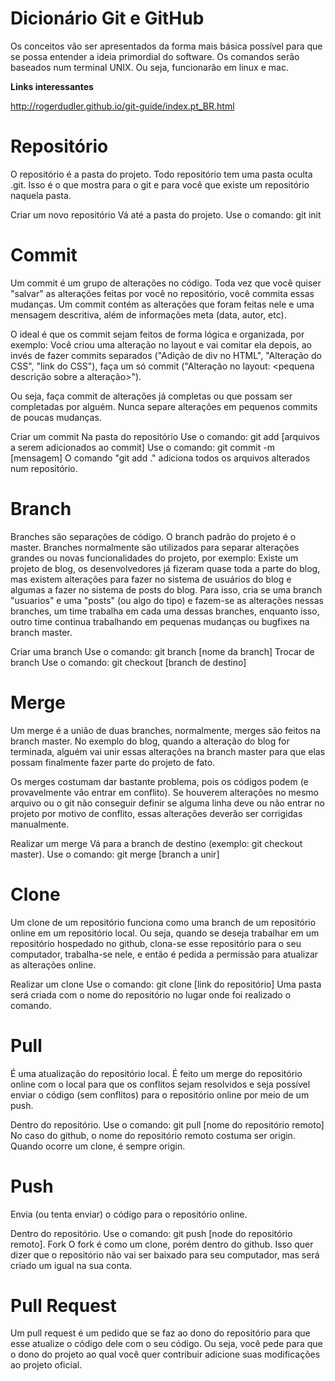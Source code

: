 #   Dicionário Git e GitHub
Os conceitos vão ser apresentados da forma mais básica possível para que se possa entender a ideia primordial do software. Os comandos serão baseados num terminal UNIX. Ou seja, funcionarão em linux e mac.

**Links interessantes**

http://rogerdudler.github.io/git-guide/index.pt_BR.html

#   Repositório

O repositório é a pasta do projeto. Todo repositório tem uma pasta oculta .git. Isso é o que mostra para o git e para você que existe um repositório naquela pasta.

Criar um novo repositório
Vá até a pasta do projeto.
Use o comando: git init

#   Commit
Um commit é um grupo de alterações no código. Toda vez que você quiser "salvar" as alterações feitas por você no repositório, você commita essas mudanças. Um commit contém as alterações que foram feitas nele e uma mensagem descritiva, além de informações meta (data, autor, etc).

O ideal é que os commit sejam feitos de forma lógica e organizada, por exemplo: Você criou uma alteração no layout e vai comitar ela depois, ao invés de fazer commits separados ("Adição de div no HTML", "Alteração do CSS", "link do CSS"), faça um só commit ("Alteração no layout: <pequena descrição sobre a alteração>").

Ou seja, faça commit de alterações já completas ou que possam ser completadas por alguém. Nunca separe alterações em pequenos commits de poucas mudanças.

Criar um commit
Na pasta do repositório
Use o comando: git add [arquivos a serem adicionados ao commit]
Use o comando: git commit -m [mensagem]
O comando "git add ." adiciona todos os arquivos alterados num repositório.

#   Branch
Branches são separações de código. O branch padrão do projeto é o master. Branches normalmente são utilizados para separar alterações grandes ou novas funcionalidades do projeto, por exemplo: Existe um projeto de blog, os desenvolvedores já fizeram quase toda a parte do blog, mas existem alterações para fazer no sistema de usuários do blog e algumas a fazer no sistema de posts do blog. Para isso, cria se uma branch "usuarios" e uma "posts" (ou algo do tipo) e fazem-se as alterações nessas branches, um time trabalha em cada uma dessas branches, enquanto isso, outro time continua trabalhando em pequenas mudanças ou bugfixes na branch master.

Criar uma branch
Use o comando: git branch [nome da branch]
Trocar de branch
Use o comando: git checkout [branch de destino]
#   Merge
Um merge é a união de duas branches, normalmente, merges são feitos na branch master. No exemplo do blog, quando a alteração do blog for terminada, alguém vai unir essas alterações na branch master para que elas possam finalmente fazer parte do projeto de fato.

Os merges costumam dar bastante problema, pois os códigos podem (e provavelmente vão entrar em conflito). Se houverem alterações no mesmo arquivo ou o git não conseguir definir se alguma linha deve ou não entrar no projeto por motivo de conflito, essas alterações deverão ser corrigidas manualmente.

Realizar um merge
Vá para a branch de destino (exemplo: git checkout master).
Use o comando: git merge [branch a unir]
#   Clone
Um clone de um repositório funciona como uma branch de um repositório online em um repositório local. Ou seja, quando se deseja trabalhar em um repositório hospedado no github, clona-se esse repositório para o seu computador, trabalha-se nele, e então é pedida a permissão para atualizar as alterações online.

Realizar um clone
Use o comando: git clone [link do repositório]
Uma pasta será criada com o nome do repositório no lugar onde foi realizado o comando.
#   Pull
É uma atualização do repositório local. É feito um merge do repositório online com o local para que os conflitos sejam resolvidos e seja possível enviar o código (sem conflitos) para o repositório online por meio de um push.

Dentro do repositório.
Use o comando: git pull [nome do repositório remoto]
No caso do github, o nome do repositório remoto costuma ser origin. Quando ocorre um clone, é sempre origin.

#   Push
Envia (ou tenta enviar) o código para o repositório online.

Dentro do repositório.
Use o comando: git push [node do repositório remoto].
Fork
O fork é como um clone, porém dentro do github. Isso quer dizer que o repositório não vai ser baixado para seu computador, mas será criado um igual na sua conta.

#   Pull Request
Um pull request é um pedido que se faz ao dono do repositório para que esse atualize o código dele com o seu código. Ou seja, você pede para que o dono do projeto ao qual você quer contribuir adicione suas modificações ao projeto oficial.